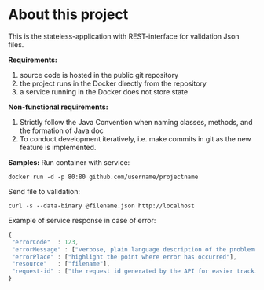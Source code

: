 # About this project

This is the stateless-application with REST-interface for validation Json files.

**Requirements:**
1) source code is hosted in the public git repository
2) the project runs in the Docker directly from the repository
3) a service running in the Docker does not store state

**Non-functional requirements:**
1) Strictly follow the Java Convention when naming classes, methods, and the formation of Java doc
2) To conduct development iteratively, i.e. make commits in git as the new feature is implemented.

**Samples:**
Run container with service:

`docker run -d -p 80:80 github.com/username/projectname`

Send file to validation:

`curl -s --data-binary @filename.json http://localhost`

Example of service response in case of error:

```javascript
{
 "errorCode"  : 123,
 "errorMessage" : ["verbose, plain language description of the problem with hints about how to fix it]",
 "errorPlace" : ["highlight the point where error has occurred"],
 "resource"   : ["filename"],
 "request-id" : ["the request id generated by the API for easier tracking of errors"]
}
```

